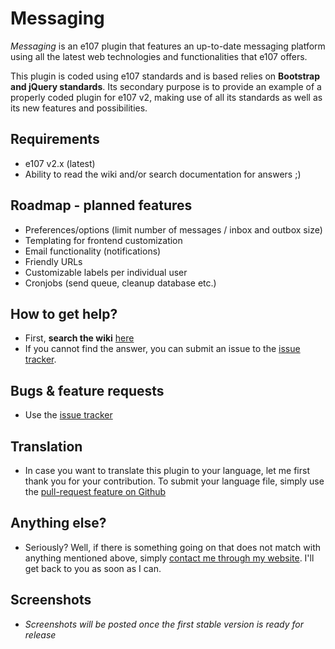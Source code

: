 # Messaging #
*Messaging* is an e107 plugin that features an up-to-date messaging platform using all the latest web technologies and functionalities that e107 offers.

This plugin is coded using e107 standards and is based relies on **Bootstrap and jQuery standards**. Its secondary purpose is to provide an example of a properly coded plugin for e107 v2, making use of all its standards as well as its new features and possibilities.  

## Requirements ##
* e107 v2.x (latest)
* Ability to read the wiki and/or search documentation for answers ;)

## Roadmap - planned features ##
* Preferences/options (limit number of messages / inbox and outbox size)
* Templating for frontend customization
* Email functionality (notifications)
* Friendly URLs
* Customizable labels per individual user 
* Cronjobs (send queue, cleanup database etc.)

## How to get help? ##
* First, **search the wiki** [here](https://github.com/Moc/messaging/wiki)
* If you cannot find the answer, you can submit an issue to the [issue tracker](https://github.com/Moc/messaging/issues).

## Bugs &  feature requests ##
* Use the [issue tracker](https://github.com/Moc/messaging/issues)

## Translation ##
* In case you want to translate this plugin to your language, let me first thank you for your contribution. To submit your language file, simply use the [pull-request feature on Github](https://help.github.com/articles/using-pull-requests) 
 
## Anything else? ##
* Seriously? Well, if there is something going on that does not match with anything mentioned above, simply [contact me through my website](http://www.tijnkuyper.nl). I'll get back to you as soon as I can.

## Screenshots ##
* *Screenshots will be posted once the first stable version is ready for release*